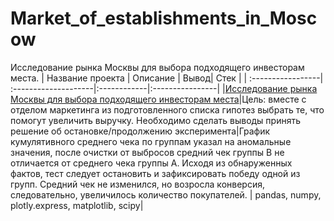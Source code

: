 # Market_of_establishments_in_Moscow
Исследование рынка Москвы для выбора подходящего инвесторам места.
| Название проекта  | Описание | Вывод| Стек |
| :-----------------| :--------------------|:------------|:----------------|
|[Исследование рынка Москвы для выбора подходящего инвесторам места](https://github.com/Polinailinet/Data_driven-of-business/blob/main/Data_driven%20business%20decision%20making.ipynb)|Цель: вместе с отделом маркетинга из подготовленного списка гипотез выбрать те, что помогут увеличить выручку. Необходимо сделать выводы принять решение об остановке/продолжению эксперимента|График кумулятивного среднего чека по группам указал на аномальные значения, после очистки от выбросов средний чек группы B не отличается от среднего чека группы A. Исходя из обнаруженных фактов, тест следует остановить и зафиксировать победу одной из групп. Средний чек не изменился, но возросла конверсия, следовательно, увеличилось количество покупателей. | pandas, numpy, plotly.express, matplotlib, scipy|
